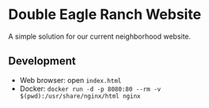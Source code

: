 # Double Eagle Ranch Website

A simple solution for our current neighborhood website.

## Development

- Web browser: open `index.html`
- Docker: `docker run -d -p 8080:80 --rm -v $(pwd):/usr/share/nginx/html nginx`
